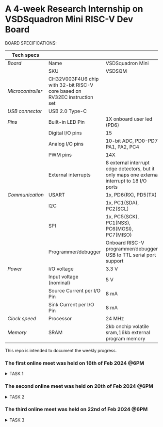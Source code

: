 # A 4-week Research Internship on VSDSquadron Mini RISC-V Dev Board

BOARD SPECIFICATIONS:

| Tech specs   |   |    |
|------------|------------|------------|
| *Board* | Name     | VSDSquadron Mini    |
|      | SKU    | VSDSQM    |
| *Microcontroller*    | CH32V003F4U6 chip with 32-bit RISC-V core based on RV32EC instruction set    |     |
| *USB connector* | USB 2.0 Type-C    |     |
| *Pins*     | Built-in LED Pin     | 1X onboard user led (PD6)     |
|      | Digital I/O pins     | 15     |
|      | Analog I/O pins     | 10-bit ADC, PD0-PD7, PA1, PA2, PC4     |
|      | PWM pins     | 14X     |
|      | External interrupts     | 	8 external interrupt edge detectors, but it only maps one external interrupt to 18 I/O ports     |
| *Communication*     | USART     | 	1x, PD6(RX), PD5(TX)     |
|      | I2C     | 1x, PC1(SDA), PC2(SCL)    |
|      | SPI     | 1x, PC5(SCK), PC1(NSS), PC6(MOSI), PC7(MISO)     |
|      | Programmer/debugger     | Onboard RISC-V programmer/debugger, USB to TTL serial port support     |
| *Power*     | I/O voltage     | 3.3 V    |
|      | Input voltage (nominal)     | 5 V    |
|      | Source Current per I/O Pin    | 8 mA     |
|      | Sink Current per I/O Pin     | 8 mA     |
| *Clock speed*     | Processor    | 24 MHz     |
| *Memory*     | SRAM     | 2kb onchip volatile sram,16kb external program memory     |
   

This repo is intended to document the weekly progress.

### The first online meet was held on 16th of Feb 2024 @6PM

<details>
    <summary> TASK 1 </summary>
 
1) install Yosys 

2) install iverilog 

3) install gtkwave

### CLONING RISC-V GNU TOOLCHAIN

# To install git 
sudo apt install git-all   

 make sure to install the dependencies
![86a76990-1015-43d1-b726-e30082617551](https://github.com/Shreejalsrai/VSD/assets/160627157/16f1c365-93a4-4da3-ab45-5bba0d62154c)




### INSTALLING YOSYS, IVERILOG & GTKWAVE.

### 1.YOSYS


git clone https://github.com/YosysHQ/yosys.git
![a98614a6-670a-4369-ab78-a9e2b9495517](https://github.com/Shreejalsrai/VSD/assets/160627157/ddf1f966-c0b6-42d5-b64b-9d1f60f2cf0f)

cd yosys 

sudo apt install make
![2c70b827-d3c1-4155-b023-7b4bedfbcd05](https://github.com/Shreejalsrai/VSD/assets/160627157/6a734fc9-3c61-418e-a866-f2a5ddfd2aed)

sudo apt-get install build-essential clang bison flex \libreadline-dev gawk tcl-dev libffi-dev git \ graphviz xdot pkg-config python3 libboost-system-dev\libboost-python-dev libboost-filesystem-dev zlib1g-dev

make config-gcc

make 

sudo make install
![4fe9c91f-eb81-4e21-9e7c-51edd4b60b8b](https://github.com/Shreejalsrai/VSD/assets/160627157/88f28fd1-48ba-4aba-9b52-5299501fb8a3)




### 2.iVerilog
installing iVerilog

sudo apt update

sudo apt-get install iverilog

![4fe9c91f-eb81-4e21-9e7c-51edd4b60b8b](https://github.com/Shreejalsrai/VSD/assets/160627157/58951e74-3dfb-44d9-bc1d-a5dad896edd5)

### 3.GTkWave
installing GTkWave

 sudo apt-get install gtkwave
 
![2f34fdac-740a-46bb-a87f-0fbbe34235e0](https://github.com/Shreejalsrai/VSD/assets/160627157/f384911e-d38d-4590-8cba-73725d922463)


</details>

### The second online meet was held on 20th of Feb 2024 @6PM
<details>
    <summary> TASK 2 </summary>


## Universal Asynchronous Receiver Transmitter protocol based on hardware transmitter

### Introduction:


UART means Universal Asynchronous Receiver Transmitter Protocol. UART is used for serial communication from the name itself we can understand the functions of UART, where U stands for Universal which means this protocol can be applied to any transmitter and receiver, and A is for Asynchronous which means one cannot use clock signal for communication of data and R and T refers to Receiver and Transmitter hence UART refers to a protocol in which serial data communication will happen without clock signal. 


</details>

### The third online meet was held on 22nd of Feb 2024 @6PM
<details>
    <summary> TASK 3 </summary>

![WhatsApp Image 2024-02-26 at 4 56 39 PM](https://github.com/Shreejalsrai/VSD/assets/160627157/441558c6-8142-4591-b562-63f73691c740)

![WhatsApp Image 2024-02-26 at 4 56 27 PM](https://github.com/Shreejalsrai/VSD/assets/160627157/8b2e7d98-1aa4-41f5-98c8-fc2d2c65db54)
![WhatsApp Image 2024-02-26 at 4 56 18 PM](https://github.com/Shreejalsrai/VSD/assets/160627157/d56c25dc-b585-482f-896f-fa09210c66d3)
![WhatsApp Image 2024-02-26 at 4 56 48 PM](https://github.com/Shreejalsrai/VSD/assets/160627157/17f41e2d-6969-4b16-95f1-9f4406679297)

</details>
  
    



